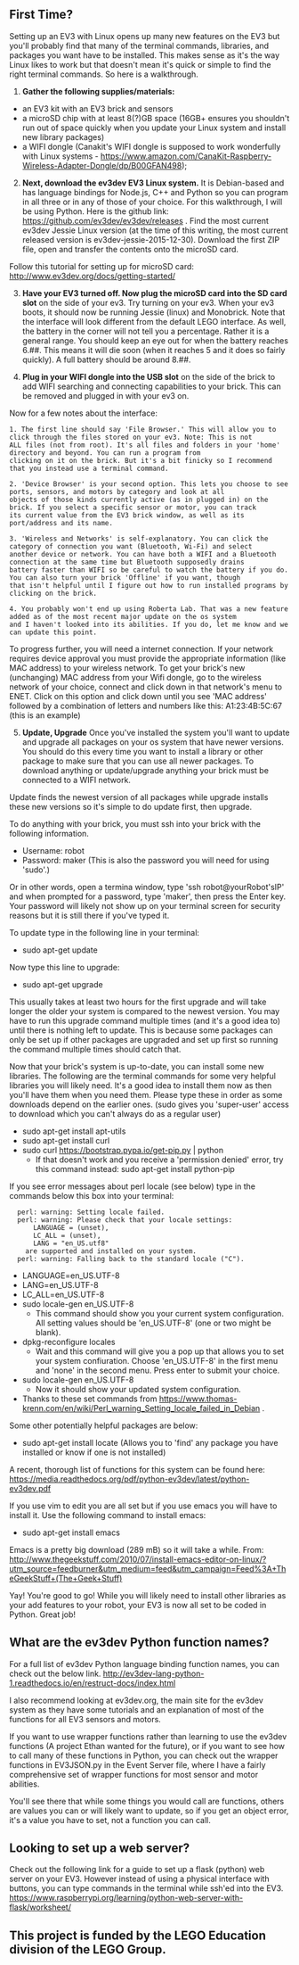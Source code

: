 First Time?
--------------

Setting up an EV3 with Linux opens up many new features on the EV3 but you'll probably find that many of the terminal commands, 
libraries, and packages you want have to be installed. This makes sense as it's the way Linux likes to work but that doesn't mean 
it's quick or simple to find the right terminal commands. So here is a walkthrough.

1. **Gather the following supplies/materials:** 
  - an EV3 kit with an EV3 brick and sensors
  - a microSD chip with at least 8(?)GB space (16GB+ ensures you shouldn't run out of space quickly when you update your Linux system 
  and install new library packages)
  - a WIFI dongle (Canakit's WIFI dongle is supposed to work wonderfully with Linux systems - 
  https://www.amazon.com/CanaKit-Raspberry-Wireless-Adapter-Dongle/dp/B00GFAN498); 
  
2. **Next, download the ev3dev EV3 Linux system.** It is Debian-based and has language bindings for Node.js, C++ and Python so you can 
program in all three or in any of those of your choice. For this walkthrough, I will be using Python. Here is the github 
link: https://github.com/ev3dev/ev3dev/releases . Find the most current ev3dev Jessie Linux version (at the time of this writing, 
the most current released version is ev3dev-jessie-2015-12-30). Download the first ZIP file, open and transfer the contents onto 
the microSD card. 

Follow this tutorial for setting up for microSD card: http://www.ev3dev.org/docs/getting-started/

3. **Have your EV3 turned off. Now plug the microSD card into the SD card slot** on the side of your ev3. Try turning on your ev3. When
your ev3 boots, it should now be running Jessie (linux) and Monobrick. Note that the interface will look different from the default 
LEGO interface. As well, the battery in the corner will not tell you a percentage. Rather it is a general range. You should keep an 
eye out for when the battery reaches 6.##. This means it will die soon (when it reaches 5 and it does so fairly quickly). A full 
battery should be around 8.##.

4. **Plug in your WIFI dongle into the USB slot** on the side of the brick to add WIFI searching and connecting capabilities to your brick. This can be removed and plugged in with your ev3 on.

  Now for a few notes about the interface:
  
    1. The first line should say 'File Browser.' This will allow you to click through the files stored on your ev3. Note: This is not 
    ALL files (not from root). It's all files and folders in your 'home' directory and beyond. You can run a program from 
    clicking on it on the brick. But it's a bit finicky so I recommend that you instead use a terminal command.
    
    2. 'Device Browser' is your second option. This lets you choose to see ports, sensors, and motors by category and look at all 
    objects of those kinds currently active (as in plugged in) on the brick. If you select a specific sensor or motor, you can track 
    its current value from the EV3 brick window, as well as its port/address and its name.
    
    3. 'Wireless and Networks' is self-explanatory. You can click the category of connection you want (Bluetooth, Wi-Fi) and select 
    another device or network. You can have both a WIFI and a Bluetooth connection at the same time but Bluetooth supposedly drains
    battery faster than WIFI so be careful to watch the battery if you do. You can also turn your brick 'Offline' if you want, though
    that isn't helpful until I figure out how to run installed programs by clicking on the brick.
    
    4. You probably won't end up using Roberta Lab. That was a new feature added as of the most recent major update on the os system 
    and I haven't looked into its abilities. If you do, let me know and we can update this point.

To progress further, you will need a internet connection. If your network requires device approval you must provide the appropriate
information (like MAC address) to your wireless network. To get your brick's new (unchanging) MAC address from your Wifi dongle, go to
the wireless network of your choice, connect and click down in that network's menu to ENET. Click on this option and click down until
you see 'MAC address' followed by a combination of letters and numbers like this:
    A1:23:4B:5C:67 (this is an example)

5. **Update, Upgrade**
    Once you've installed the system you'll want to update and upgrade all packages on your os system that have newer versions. You 
  should do this every time you want to install a library or other package to make sure that you can use all newer packages. To 
  download anything or update/upgrade anything your brick must be connected to a WIFI network.
  
  Update finds the newest version of all packages while upgrade installs these new versions so it's simple to do update first, then 
  upgrade.

  To do anything with your brick, you must ssh into your brick with the following information.
  - Username: robot
  - Password: maker (This is also the password you will need for using 'sudo'.)
  
  Or in other words, open a termina window, type 'ssh robot@yourRobot'sIP' and when prompted for a password, type 'maker', then press
  the Enter key. Your password will likely not show up on your terminal screen for security reasons but it is still there if you've
  typed it.
  
  To update type in the following line in your terminal:
  - sudo apt-get update
  
  Now type this line to upgrade:
  - sudo apt-get upgrade
  
  This usually takes at least two hours for the first upgrade and will take longer the older your system is compared to the newest 
  version. You may have to run this upgrade command multiple times (and it's a good idea to) until there is nothing left to update. 
  This is because some packages can only be set up if other packages are upgraded and set up first so running the command multiple 
  times should catch that.
  
  Now that your brick's system is up-to-date, you can install some new libraries. The following are the terminal commands for some 
  very helpful libraries you will likely need. It's a good idea to install them now as then you'll have them when you need them. 
  Please type these in order as some downloads depend on the earlier ones. (sudo gives you 'super-user' access to download which you 
  can't always do as a regular user)
  
  - sudo apt-get install apt-utils
  - sudo apt-get install curl
  - sudo curl https://bootstrap.pypa.io/get-pip.py | python 
  	- If that doesn't work and you receive a 'permission denied' error, try this command instead: sudo apt-get install python-pip

  If you see error messages about perl locale (see below) type in the commands below this box into your terminal:
```
  perl: warning: Setting locale failed.
  perl: warning: Please check that your locale settings:
	  LANGUAGE = (unset),
	  LC_ALL = (unset),
	  LANG = "en_US.utf8"
    are supported and installed on your system.
  perl: warning: Falling back to the standard locale ("C").
```
  -  LANGUAGE=en_US.UTF-8
  -  LANG=en_US.UTF-8
  -  LC_ALL=en_US.UTF-8
  -  sudo locale-gen en_US.UTF-8 
     -  This command should show you your current system configuration. All setting values should be 'en_US.UTF-8' (one or two 
	might be blank).
  -  dpkg-reconfigure locales 
     -  Wait and this command will give you a pop up that allows you to set your system confiuration. Choose 'en_US.UTF-8' in the first menu and 'none' in the second menu. Press enter to submit your choice.
  -  sudo locale-gen en_US.UTF-8
     -  Now it should show your updated system configuration.
  -  Thanks to these set commands from https://www.thomas-krenn.com/en/wiki/Perl_warning_Setting_locale_failed_in_Debian .

Some other potentially helpful packages are below:
  - sudo apt-get install locate (Allows you to 'find' any package you have installed or know if one is not installed)

A recent, thorough list of functions for this system can be found here:
  https://media.readthedocs.org/pdf/python-ev3dev/latest/python-ev3dev.pdf

If you use vim to edit you are all set but if you use emacs you will have to install it. Use the following command to install emacs:
  - sudo apt-get install emacs
  
  Emacs is a pretty big download (289 mB) so it will take a while.
  From: http://www.thegeekstuff.com/2010/07/install-emacs-editor-on-linux/?utm_source=feedburner&utm_medium=feed&utm_campaign=Feed%3A+TheGeekStuff+(The+Geek+Stuff)

Yay! You're good to go! While you will likely need to install other libraries as your add features to your robot, your EV3 is now all
set to be coded in Python. Great job!

What are the ev3dev Python function names?
--------------
For a full list of ev3dev Python language binding function names, you can check out the below link.
http://ev3dev-lang-python-1.readthedocs.io/en/restruct-docs/index.html

I also recommend looking at ev3dev.org, the main site for the ev3dev system as they have some tutorials and an explanation of most
of the functions for all EV3 sensors and motors.

If you want to use wrapper functions rather than learning to use the ev3dev functions (A project Ethan wanted for the future), or
if you want to see how to call many of these functions in Python, you can check out the wrapper functions in EV3JSON.py in the Event
Server file, where I have a fairly comprehensive set of wrapper functions for most sensor and motor abilities. 

You'll see there that while some things you would call are functions, others are values you can or will likely want to update, so if
you get an object error, it's a value you have to set, not a function you can call.

Looking to set up a web server?
--------------
Check out the following link for a guide to set up a flask (python) web server on your EV3. However instead of using a physical 
interface with buttons, you can type commands in the terminal while ssh'ed into the EV3.
https://www.raspberrypi.org/learning/python-web-server-with-flask/worksheet/ 

This project is funded by the LEGO Education division of the LEGO Group.
--------------
